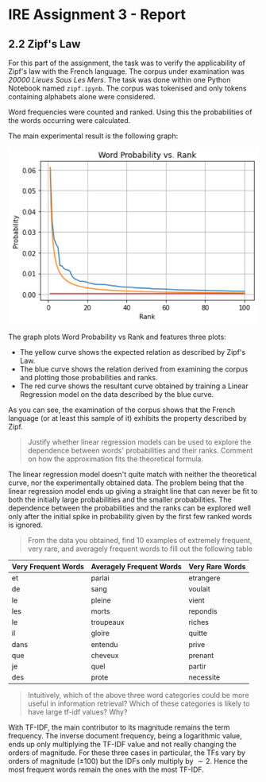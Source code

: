 # IRE Assignment 3 - Report 



## 2.2 Zipf's Law

For this part of the assignment, the task was to verify the applicability of Zipf's law with the French language. The corpus under examination was _20000 Lieues Sous Les Mers_. The task was done within one Python Notebook named `zipf.ipynb`.  The corpus was tokenised and only tokens containing alphabets alone were considered.

Word frequencies were counted and ranked. Using this the probabilities of the words occurring were calculated.

The main experimental result is the following graph:

 <img src="Report_Assets/output.png" alt="image-20231022161635519" style="zoom:150%;" />

The graph plots Word Probability vs Rank and features three plots:

- The yellow curve shows the expected relation as described by Zipf's Law.
- The blue curve shows the relation derived from examining the corpus and plotting those probabilities and ranks.
- The red curve shows the resultant curve obtained by training a Linear Regression model on the data described by the blue curve.

As you can see, the examination of the corpus shows that the French language (or at least this sample of it) exhibits the property described by Zipf.

 

> Justify whether linear regression models can be used to explore the dependence between words' probabilities and their ranks. Comment on how the approximation fits the theoretical formula.

The linear regression model doesn't quite match with neither the theoretical curve, nor the experimentally obtained data. The problem being that the linear regression  model ends up giving a straight line that can never be fit to both the initially large probabilities and the smaller probabilities. The dependence between the probabilities and the ranks can be explored well only after the initial spike in probability given by the first few ranked words is ignored.



> From the data you obtained, find 10 examples of extremely frequent, very rare, and averagely frequent words to fill out the following table

| Very Frequent Words | Averagely Frequent Words | Very Rare Words |
| ------------------- | ------------------------ | --------------- |
| et                  | parlai                   | etrangere       |
| de                  | sang                     | voulait         |
| le                  | pleine                   | vient           |
| les                 | morts                    | repondis        |
| le                  | troupeaux                | riches          |
| il                  | gloire                   | quitte          |
| dans                | entendu                  | prive           |
| que                 | cheveux                  | prenant         |
| je                  | quel                     | partir          |
| des                 | prote                    | necessite       |

> Intuitively, which of the above three word categories could be more useful in information retrieval? Which of these categories is likely to have large tf-idf values? Why?

With TF-IDF, the main contributor to its magnitude remains the term frequency. The inverse document frequency, being a logarithmic value, ends up only multiplying the TF-IDF value and not really changing the orders of magnitude. For these three cases in particular, the TFs vary by orders of magnitude ($\pm100$) but the IDFs only multiply by $\sim2$. Hence the most frequent words remain the ones with the most TF-IDF.